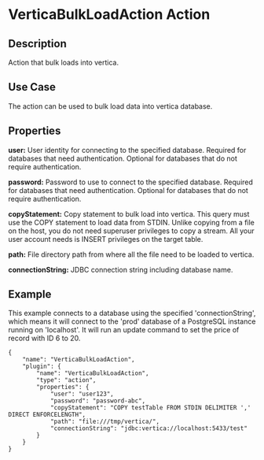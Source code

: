 # VerticaBulkLoadAction Action


Description
-----------
Action that bulk loads into vertica.


Use Case
--------
The action can be used to bulk load data into vertica database.


Properties
----------

**user:** User identity for connecting to the specified database. Required for databases that need
authentication. Optional for databases that do not require authentication.

**password:** Password to use to connect to the specified database. Required for databases
that need authentication. Optional for databases that do not require authentication.

**copyStatement:** Copy statement to bulk load into vertica. This query must use the COPY statement to load data from STDIN. 
Unlike copying from a file on the host, you do not need superuser privileges to copy a stream. 
All your user account needs is INSERT privileges on the target table.

**path:** File directory path from where all the file need to be loaded to vertica.

**connectionString:** JDBC connection string including database name.


Example
-------
This example connects to a database using the specified 'connectionString', which means
it will connect to the 'prod' database of a PostgreSQL instance running on 'localhost'.
It will run an update command to set the price of record with ID 6 to 20.

    {
        "name": "VerticaBulkLoadAction",
        "plugin": {
            "name": "VerticaBulkLoadAction",
            "type": "action",
            "properties": {
                "user": "user123",
                "password": "password-abc",
                "copyStatement": "COPY testTable FROM STDIN DELIMITER ',' DIRECT ENFORCELENGTH",
                "path": "file:///tmp/vertica/",
                "connectionString": "jdbc:vertica://localhost:5433/test"
            }
        }
    }
